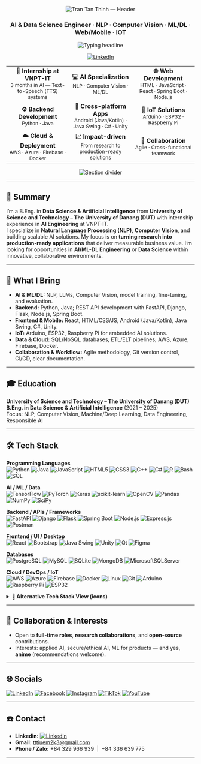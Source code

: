 <p align="center">
  <img
    src="https://capsule-render.vercel.app/api?type=waving&height=180&color=0:0EA5E9,100:7C3AED&text=Tran%20Tan%20Thinh&fontAlign=50&fontAlignY=35&fontSize=42&fontColor=FFFFFF&animation=fadeIn"
    alt="Tran Tan Thinh — Header"
  />
</p>

<!-- Chức danh -->
<h3 align="center">
  <b>AI & Data Science Engineer</b> · NLP · Computer Vision · ML/DL · Web/Mobile · IOT
</h3>

<!-- Gõ chữ động (điểm nhấn hiện đại) -->
<p align="center">
  <img
    src="https://readme-typing-svg.demolab.com?font=Fira+Code&weight=500&duration=2300&pause=800&color=0EA5E9&center=true&vCenter=true&width=900&lines=AI+Engineer+%26+Data+Scientist;NLP+%7C+Computer+Vision+%7C+ML%2FDL;Web+%26+Mobile+App+Development;Android+Kotlin+%7C+Java+Swing;IoT+%26+Embedded+Systems;From+Data+Engineering+to+AI+Deployment;Innovating+with+Ethical+%26+Responsible+AI;Turning+Data+into+Impactful+Solutions"
    alt="Typing headline"
  />


</p>

<!-- CTA tối giản: chỉ LinkedIn -->
<p align="center">
  <a href="https://www.linkedin.com/in/thinh-tran-04122k3/">
    <img src="https://img.shields.io/badge/LinkedIn-Connect-0A66C2?style=plastic&logo=linkedin&logoColor=white" alt="LinkedIn">
  </a>
</p>

<!-- Career Highlights -->
<table align="center">
  <tr>
    <td align="center"><b>🏢 Internship at VNPT-IT</b><br><sub>3 months in AI — Text-to-Speech (TTS) systems</sub></td>
    <td align="center"><b>💻 AI Specialization</b><br><sub>NLP · Computer Vision · ML/DL</sub></td>
    <td align="center"><b>🌐 Web Development</b><br><sub>HTML · JavaScript · React · Spring Boot · Node.js</sub></td>
  </tr>
  <tr>
    <td align="center"><b>⚙️ Backend Development</b><br><sub>Python · Java</sub></td>
    <td align="center"><b>📱 Cross-platform Apps</b><br><sub>Android (Java/Kotlin) · Java Swing · C# · Unity</sub></td>
    <td align="center"><b>🔌 IoT Solutions</b><br><sub>Arduino · ESP32 · Raspberry Pi</sub></td>
  </tr>
  <tr>
    <td align="center"><b>☁️ Cloud & Deployment</b><br><sub>AWS · Azure · Firebase · Docker</sub></td>
    <td align="center"><b>📈 Impact-driven</b><br><sub>From research to production-ready solutions</sub></td>
    <td align="center"><b>🤝 Collaboration</b><br><sub>Agile · Cross-functional teamwork</sub></td>
  </tr>
</table>


<!-- Dải phân tách -->
<p align="center">
  <img
    src="https://capsule-render.vercel.app/api?type=waving&height=110&color=0:7C3AED,100:0EA5E9&section=footer"
    alt="Section divider"
  />
</p>

---

## 🧭 Summary
I’m a B.Eng. in **Data Science & Artificial Intelligence** from **University of Science and Technology – The University of Danang (DUT)** with internship experience in **AI Engineering** at VNPT-IT.  
I specialize in **Natural Language Processing (NLP)**, **Computer Vision**, and building scalable AI solutions. My focus is on **turning research into production-ready applications** that deliver measurable business value. I’m looking for opportunities in **AI/ML-DL Engineering** or **Data Science** within innovative, collaborative environments.

---

## 🎯 What I Bring
- **AI & ML/DL:** NLP, LLMs, Computer Vision, model training, fine-tuning, and evaluation.  
- **Backend:** Python, Java; REST API development with FastAPI, Django, Flask, Node.js, Spring Boot.  
- **Frontend & Mobile:** React, HTML/CSS/JS, Android (Java/Kotlin), Java Swing, C#, Unity.  
- **IoT:** Arduino, ESP32, Raspberry Pi for embedded AI solutions.  
- **Data & Cloud:** SQL/NoSQL databases, ETL/ELT pipelines; AWS, Azure, Firebase, Docker.  
- **Collaboration & Workflow:** Agile methodology, Git version control, CI/CD, clear documentation.

---

## 🎓 Education
**University of Science and Technology – The University of Danang (DUT)**  
**B.Eng. in Data Science & Artificial Intelligence** (2021 – 2025)  
Focus: NLP, Computer Vision, Machine/Deep Learning, Data Engineering, Responsible AI


---

## 🛠 Tech Stack

**Programming Languages**  
![Python](https://img.shields.io/badge/Python-3670A0?style=plastic&logo=python&logoColor=ffdd54)
![Java](https://img.shields.io/badge/Java-%23ED8B00.svg?style=plastic&logo=java&logoColor=white)
![JavaScript](https://img.shields.io/badge/JavaScript-%23323330.svg?style=plastic&logo=javascript&logoColor=%23F7DF1E)
![HTML5](https://img.shields.io/badge/HTML5-%23E34F26.svg?style=plastic&logo=html5&logoColor=white)
![CSS3](https://img.shields.io/badge/CSS3-%231572B6.svg?style=plastic&logo=css3&logoColor=white)
![C++](https://img.shields.io/badge/C++-%2300599C.svg?style=plastic&logo=c%2B%2B&logoColor=white)
![C#](https://img.shields.io/badge/C%23-239120?style=plastic&logo=c-sharp&logoColor=white)
![R](https://img.shields.io/badge/R-%23276DC3.svg?style=plastic&logo=r&logoColor=white)
![Bash](https://img.shields.io/badge/Bash-%23121011.svg?style=plastic&logo=gnu-bash&logoColor=white)
![SQL](https://img.shields.io/badge/SQL-%2300758F.svg?style=plastic&logo=microsoftsqlserver&logoColor=white)

**AI / ML / Data**  
![TensorFlow](https://img.shields.io/badge/TensorFlow-%23FF6F00.svg?style=plastic&logo=TensorFlow&logoColor=white)
![PyTorch](https://img.shields.io/badge/PyTorch-%23EE4C2C.svg?style=plastic&logo=PyTorch&logoColor=white)
![Keras](https://img.shields.io/badge/Keras-%23D00000.svg?style=plastic&logo=Keras&logoColor=white)
![scikit-learn](https://img.shields.io/badge/scikit--learn-%23F7931E.svg?style=plastic&logo=scikit-learn&logoColor=white)
![OpenCV](https://img.shields.io/badge/OpenCV-5C3EE8.svg?style=plastic&logo=opencv&logoColor=white)
![Pandas](https://img.shields.io/badge/Pandas-%23150458.svg?style=plastic&logo=pandas&logoColor=white)
![NumPy](https://img.shields.io/badge/NumPy-%23013243.svg?style=plastic&logo=numpy&logoColor=white)
![SciPy](https://img.shields.io/badge/SciPy-%230C55A5.svg?style=plastic&logo=scipy&logoColor=white)

**Backend / APIs / Frameworks**  
![FastAPI](https://img.shields.io/badge/FastAPI-005571?style=plastic&logo=fastapi)
![Django](https://img.shields.io/badge/Django-%23092E20.svg?style=plastic&logo=django&logoColor=white)
![Flask](https://img.shields.io/badge/Flask-%23000.svg?style=plastic&logo=flask&logoColor=white)
![Spring Boot](https://img.shields.io/badge/Spring%20Boot-6DB33F?style=plastic&logo=springboot&logoColor=white)
![Node.js](https://img.shields.io/badge/Node.js-339933?style=plastic&logo=node.js&logoColor=white)
![Express.js](https://img.shields.io/badge/Express.js-404D59?style=plastic&logo=express&logoColor=white)
![Postman](https://img.shields.io/badge/Postman-FF6C37?style=plastic&logo=postman&logoColor=white)

**Frontend / UI / Desktop**  
![React](https://img.shields.io/badge/React-20232A?style=plastic&logo=react&logoColor=61DAFB)
![Bootstrap](https://img.shields.io/badge/Bootstrap-%23563D7C.svg?style=plastic&logo=bootstrap&logoColor=white)
![Java Swing](https://img.shields.io/badge/Java%20Swing-%23ED8B00?style=plastic&logo=java&logoColor=white)
![Unity](https://img.shields.io/badge/Unity-100000?style=plastic&logo=unity&logoColor=white)
![Qt](https://img.shields.io/badge/Qt-%23217346.svg?style=plastic&logo=Qt&logoColor=white)
![Figma](https://img.shields.io/badge/Figma-%23F24E1E.svg?style=plastic&logo=figma&logoColor=white)

**Databases**  
![PostgreSQL](https://img.shields.io/badge/PostgreSQL-%23316192.svg?style=plastic&logo=postgresql&logoColor=white)
![MySQL](https://img.shields.io/badge/MySQL-%2300f.svg?style=plastic&logo=mysql&logoColor=white)
![SQLite](https://img.shields.io/badge/SQLite-%2307405e.svg?style=plastic&logo=sqlite&logoColor=white)
![MongoDB](https://img.shields.io/badge/MongoDB-%234ea94b.svg?style=plastic&logo=mongodb&logoColor=white)
![MicrosoftSQLServer](https://img.shields.io/badge/Microsoft%20SQL%20Server-CC2927?style=plastic&logo=microsoft%20sql%20server&logoColor=white)

**Cloud / DevOps / IoT**  
![AWS](https://img.shields.io/badge/AWS-%23FF9900.svg?style=plastic&logo=amazon-aws&logoColor=white)
![Azure](https://img.shields.io/badge/Azure-%230072C6.svg?style=plastic&logo=azure-devops&logoColor=white)
![Firebase](https://img.shields.io/badge/Firebase-%23039BE5.svg?style=plastic&logo=firebase)
![Docker](https://img.shields.io/badge/Docker-%230db7ed.svg?style=plastic&logo=docker&logoColor=white)
![Linux](https://img.shields.io/badge/Linux-FCC624?style=plastic&logo=linux&logoColor=black)
![Git](https://img.shields.io/badge/Git-F05033?style=plastic&logo=git&logoColor=white)
![Arduino](https://img.shields.io/badge/Arduino-00979D?style=plastic&logo=arduino&logoColor=white)
![Raspberry Pi](https://img.shields.io/badge/Raspberry%20Pi-C51A4A?style=plastic&logo=raspberrypi&logoColor=white)
![ESP32](https://img.shields.io/badge/ESP32-000000?style=plastic&logo=espressif&logoColor=white)


<details>
  <summary><b>🔎 Alternative Tech Stack View (icons)</b></summary>
  <br>
  <p>
    <img src="https://skillicons.dev/icons?i=python,pytorch,tensorflow,sklearn,opencv,postgres,mysql,mongodb,aws,azure,docker,linux,git,fastapi,django,flask,nodejs,express,react,qt,java,r,cpp,js,html,css&perline=13" alt="skill icons" />
  </p>
</details>

---

## 🤝 Collaboration & Interests
- Open to **full‑time roles**, **research collaborations**, and **open‑source** contributions.  
- Interests: applied AI, secure/ethical AI, ML for products — and yes, **anime** (recommendations welcome).

---

## 🌐 Socials
[![LinkedIn](https://img.shields.io/badge/LinkedIn-%230077B5.svg?style=plastic&logo=linkedin&logoColor=white)](https://www.linkedin.com/in/thinh-tran-04122k3/)
[![Facebook](https://img.shields.io/badge/Facebook-%231877F2.svg?style=plastic&logo=Facebook&logoColor=white)](https://www.facebook.com/thinh.trantan.908)
[![Instagram](https://img.shields.io/badge/Instagram-%23E4405F.svg?style=plastic&logo=Instagram&logoColor=white)](https://www.instagram.com/ttt2k3.412/)
[![TikTok](https://img.shields.io/badge/TikTok-%23000000.svg?style=plastic&logo=TikTok&logoColor=white)](https://www.tiktok.com/@ttt_tt_03_05)
[![YouTube](https://img.shields.io/badge/YouTube-%23FF0000.svg?style=plastic&logo=YouTube&logoColor=white)](https://youtube.com/channel/UCXN7o8DMeoRpqiq-DwECk8g)

---

## ☎️ Contact
- **Linkedin:**  [![LinkedIn](https://img.shields.io/badge/LinkedIn-Message-%230077B5.svg?style=plastic&logo=linkedin&logoColor=white)](https://www.linkedin.com/in/thinh-tran-04122k3/)
- **Gmail:** tttiuem2k3@gmail.com
- **Phone / Zalo:** +84&nbsp;329&nbsp;966&nbsp;939 &nbsp;|&nbsp; +84&nbsp;336&nbsp;639&nbsp;775

---
